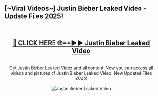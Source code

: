 <h2>[~Viral Videos~] Justin Bieber Leaked Video - Update Files 2025!</h2>
<br>
<div align="center">
<h2><a href="https://betterlinks.top/A2PfLJ" rel="nofollow">🔴 CLICK HERE 🌐==►► Justin Bieber Leaked Video</a></h2>
<br>
Get Justin Bieber Leaked Video and all content. Now you can access all videos and pictures of Justin Bieber Leaked Video. New Updated Files 2025!
<br>
<br>
<a href="https://betterlinks.top/A2PfLJ" rel="nofollow" data-target="animated-image.originalLink"><img src="https://i.ibb.co.com/WyWwxjT/player-gif2.gif" alt="Justin Bieber Leaked Video" style="max-width: 100%; display: inline-block;" data-target="animated-image.originalImage"></a>
</div>
<br>
